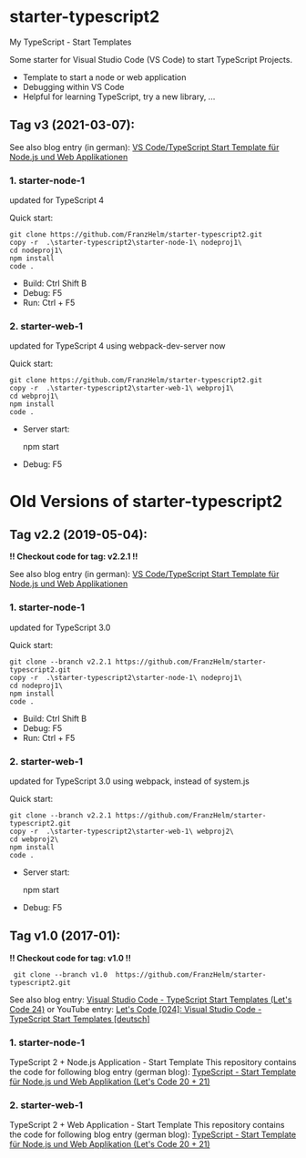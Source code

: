 # starter-typescript2
My TypeScript - Start Templates


Some starter for Visual Studio Code (VS Code) to start TypeScript Projects.

* Template to start a node or web application
* Debugging within VS Code
* Helpful for learning TypeScript, try a new library, ...



## Tag v3 (2021-03-07):

See also blog entry (in german): 
[VS Code/TypeScript Start Template für Node.js und Web Applikationen](https://www.helmbergers.com/vscode-typescript-start-template-v3/)

### 1. starter-node-1

updated for TypeScript 4

Quick start:

    git clone https://github.com/FranzHelm/starter-typescript2.git 
    copy -r  .\starter-typescript2\starter-node-1\ nodeproj1\
    cd nodeproj1\
    npm install
    code .
   
* Build: Ctrl Shift B
* Debug: F5 
* Run: Ctrl + F5

### 2. starter-web-1

updated for TypeScript 4
using webpack-dev-server now


Quick start:

    git clone https://github.com/FranzHelm/starter-typescript2.git 
    copy -r  .\starter-typescript2\starter-web-1\ webproj1\
    cd webproj1\
    npm install
    code .

   
* Server start:

    npm start

* Debug: F5 



# Old Versions of starter-typescript2


## Tag v2.2 (2019-05-04):

**!! Checkout code for tag: v2.2.1  !!**

See also blog entry (in german): 
[VS Code/TypeScript Start Template für Node.js und Web Applikationen](https://www.helmbergers.com/vscode-typescript-start-template/)

### 1. starter-node-1

updated for TypeScript 3.0

Quick start:

    git clone --branch v2.2.1 https://github.com/FranzHelm/starter-typescript2.git 
    copy -r  .\starter-typescript2\starter-node-1\ nodeproj1\
    cd nodeproj1\
    npm install
    code .
   
* Build: Ctrl Shift B
* Debug: F5 
* Run: Ctrl + F5

### 2. starter-web-1

updated for TypeScript 3.0
using webpack, instead of system.js


Quick start:

    git clone --branch v2.2.1 https://github.com/FranzHelm/starter-typescript2.git 
    copy -r  .\starter-typescript2\starter-web-1\ webproj2\
    cd webproj2\
    npm install
    code .

   
* Server start:

    npm start

* Debug: F5 



## Tag v1.0 (2017-01):

**!! Checkout code for tag: v1.0  !!**

     git clone --branch v1.0  https://github.com/FranzHelm/starter-typescript2.git

See also blog entry: 
[Visual Studio Code - TypeScript Start Templates (Let's Code 24)](http://www.helmbergers.com/vscode-typescript-starter/)
or YouTube entry:
[Let's Code [024]:  Visual Studio Code - TypeScript Start Templates [deutsch]](https://youtu.be/niBcgPeDMbY)



### 1. starter-node-1

TypeScript 2 + Node.js Application - Start Template
This repository contains the code for following blog entry (german blog): 
[TypeScript - Start Template für Node.js und Web Applikation (Let's Code 20 + 21)](http://www.helmbergers.com/typescript-starttemplate)


### 2. starter-web-1

TypeScript 2 + Web Application - Start Template
This repository contains the code for following blog entry (german blog): 
[TypeScript - Start Template für Node.js und Web Applikation (Let's Code 20 + 21)](http://www.helmbergers.com/typescript-starttemplate)


